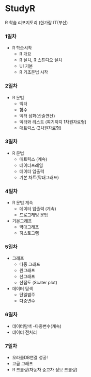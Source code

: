 # StudyR
R 학습 리포지토리 (한가람 IT(부산)

### 1일차
  - R 학습시작
    - R 개요
    - R 설치, R 스튜디오 설치
    - UI 기본
    - R 기초문법 시작
### 2일차
  - R 문법
    - 벡터
    - 함수
    - 벡터 심화(산술연산)
    - 벡터와 리스트 (여기까지 1차원자료형)
    - 매트릭스 (2차원자료형)

### 3일차
  - R 문법
    - 매트릭스 (계속)
    - 데이터프레임
    - 데이터 입출력
    - 기본 차트(막대그래프)

### 4일차
  - R 문법 계속
    - 데이터 입출력 (계속)
    - 프로그래밍 문법
  - 기본그래프 
    - 막대그래프
    - 히스토그램
    
### 5일차
  - 그래프
    - 다중 그래프
    - 원그래프
    - 선그래프
    - 산점도 (Scater plot)
  - 데이터 탐색
    - 단일범주
    - 다중변수
    
### 6일차
  - 데이터탐색
    -다중변수(계속)
  - 데이터 전처리

### 7일차
  - 오라클DB연결 성공!
  - 고급 그래프
- R 크롤링(자동차 중고차 정보 크롤링)


  




